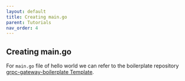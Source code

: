 ```yaml
---
layout: default
title: Creating main.go
parent: Tutorials
nav_order: 4
---
```


## Creating main.go

For `main.go` file of hello world we can refer to the boilerplate repository [grpc-gateway-boilerplate Template](https://github.com/johanbrandhorst/grpc-gateway-boilerplate).

